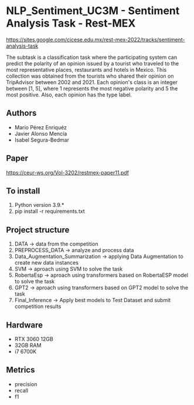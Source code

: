 # NLP_Sentiment_UC3M - Sentiment Analysis Task - Rest-MEX

https://sites.google.com/cicese.edu.mx/rest-mex-2022/tracks/sentiment-analysis-task

The subtask is a classification task where the participating system can predict the polarity of an opinion issued by a tourist who traveled to the most representative places, restaurants and hotels in Mexico. This collection was obtained from the tourists who shared their opinion on TripAdvisor between 2002 and 2021. Each opinion's class is an integer between [1, 5], where 1 represents the most negative polarity and 5 the most positive. Also, each opinion has the type label.

## Authors
- Mario Pérez Enriquéz
- Javier Alonso Mencía
- Isabel Segura-Bedmar

## Paper
https://ceur-ws.org/Vol-3202/restmex-paper11.pdf

## To install
1. Python version 3.9.*
2. pip install -r requirements.txt

## Project structure
1. DATA -> data from the competition
2. PREPROCESS_DATA -> analyze and process data
3. Data_Augmentation_Summarization -> applying Data Augmentation to create new data instances
4. SVM -> aproach using SVM to solve the task  
5. RobertaEsp -> aproach using transformers based on RobertaESP model to solve the task  
6. GPT2 -> aproach using transformers based on GPT2 model to solve the task  
7. Final_Inference -> Apply best models to Test Dataset and submit competition results

## Hardware
- RTX 3060 12GB
- 32GB RAM
- i7 6700K

## Metrics
- precision
- recall
- f1
